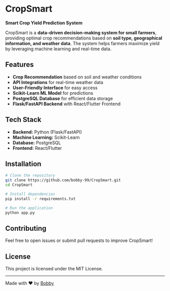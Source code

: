 # CropSmart

**Smart Crop Yield Prediction System**

CropSmart is a **data-driven decision-making system for small farmers**, providing optimal crop recommendations based on **soil type, geographical information, and weather data**. The system helps farmers maximize yield by leveraging machine learning and real-time data.

## Features
- **Crop Recommendation** based on soil and weather conditions
- **API Integrations** for real-time weather data
- **User-Friendly Interface** for easy access
- **Scikit-Learn ML Model** for predictions
- **PostgreSQL Database** for efficient data storage
- **Flask/FastAPI Backend** with React/Flutter Frontend

## Tech Stack
- **Backend:** Python (Flask/FastAPI)
- **Machine Learning:** Scikit-Learn
- **Database:** PostgreSQL
- **Frontend:** React/Flutter

## Installation
```sh
# Clone the repository
git clone https://github.com/bobby-99/CropSmart.git
cd CropSmart

# Install dependencies
pip install -r requirements.txt

# Run the application
python app.py
```

## Contributing
Feel free to open issues or submit pull requests to improve CropSmart!

## License
This project is licensed under the MIT License.

---
Made with ❤️ by [Bobby](https://github.com/bobby-99)
